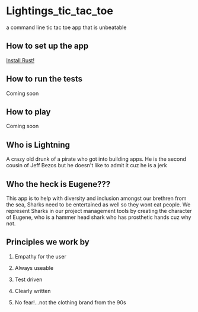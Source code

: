 # Lightings_tic_tac_toe
a command line tic tac toe app that is unbeatable

## How to set up the app

 [Install Rust!](https://doc.rust-lang.org/book/ch01-00-getting-started.html)

## How to run the tests

 Coming soon

## How to play

 Coming soon

## Who is Lightning

A crazy old drunk of a pirate who got into building apps. He is the second cousin of Jeff Bezos but he doesn't like to admit it cuz he is a jerk
## Who the heck is Eugene???
This app is to help with diversity and inclusion amongst our brethren from the sea, Sharks need to be entertained as well so they wont eat people.
We represent Sharks in our project management tools by creating the character of Eugene, who is a hammer head shark who has prosthetic hands cuz why not.
## Principles we work by

1. Empathy for the user

2. Always useable

3. Test driven

4. Clearly written

5. No fear!...not the clothing brand from the 90s
